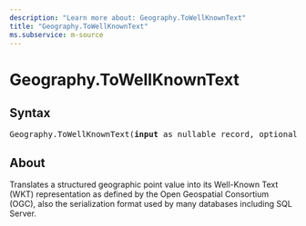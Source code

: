 ```yaml
---
description: "Learn more about: Geography.ToWellKnownText"
title: "Geography.ToWellKnownText"
ms.subservice: m-source
---
```

# Geography.ToWellKnownText

## Syntax

<pre>
Geography.ToWellKnownText(<b>input</b> as nullable record, optional <b>omitSRID</b> as nullable logical) as nullable text
</pre>

## About

Translates a structured geographic point value into its Well-Known Text (WKT) representation as defined by the Open Geospatial Consortium (OGC), also the serialization format used by many databases including SQL Server.

